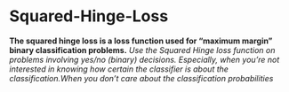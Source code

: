# Squared-Hinge-Loss


**The squared hinge loss is a loss function used for “maximum margin” binary classification problems.**
*Use the Squared Hinge loss function on problems involving yes/no (binary) decisions. Especially, when you’re not interested in knowing how certain the classifier is about the classification.When you don’t care about the classification probabilities*
